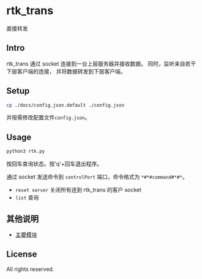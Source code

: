 # rtk_trans
直接转发

## Intro
rtk_trans 通过 socket 连接到一台上层服务器并接收数据。
同时，监听来自若干下层客户端的连接，
并将数据转发到下层客户端。

## Setup
```bash
cp ./docs/config.json.default ./config.json
```
并按需修改配置文件`config.json`。

## Usage
```bash
python3 rtk.py
```

按回车查询状态。按'q'+回车退出程序。

通过 socket 发送命令到 `controlPort` 端口，命令格式为 `*#*#command#*#*`。

- `reset server` 关闭所有连到 rtk_trans 的客户 socket
- `list` 查询

## 其他说明
* [主要模块](docs/modules.md)

## License
All rights reserved.
